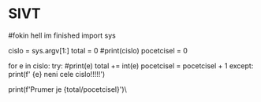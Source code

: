 # SIVT
#fokin hell im finished
import sys

cislo = sys.argv[1:]
total = 0
#print(cislo)
pocetcisel = 0

for e in cislo:
    try:
        #print(e)
        total += int(e)
        pocetcisel = pocetcisel + 1
    except:
        print(f' {e} neni cele cislo!!!!!')


print(f'Prumer je {total/pocetcisel}')\
